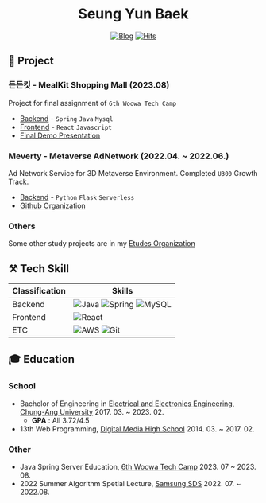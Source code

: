 <div align="center">
<h1>Seung Yun Baek</h1>

[![Blog](http://img.shields.io/badge/-Tech%20blog-black?style=flat-square&logo=blogger&logoColor=white)]([https://velog.io/@ryudimi](https://baek-devlog.tistory.com/))
[![Hits](https://hits.seeyoufarm.com/api/count/incr/badge.svg?url=https%3A%2F%2Fgithub.com%2Finclue)](https://github.com/bkRyusim)
</div>

<!-- 
## 🙋‍♂️ Introduction

### 💻 Work Experience
| Role | Company | Period |
|:---|:---:|---:|
| Learning Manager | [Day1 Company](https://day1company.co.kr) | 2022.04. ~ 2022.06. |
-->

## 📝 Project
### 든든킷 - MealKit Shopping Mall (2023.08)
Project for final assignment of `6th Woowa Tech Camp`
- [Backend](https://github.com/woowa-camp-2023-4/backend) - `Spring` `Java` `Mysql`
- [Frontend](https://github.com/woowa-camp-2023-4/shop-frontend) - `React` `Javascript`
- [Final Demo Presentation](https://docs.google.com/presentation/d/1X7-7l7Nj1PIYa8kaewpPl7k-R4bi-YXWqaRboBQPdMU/edit#slide=id.g27985c6d060_0_0)

### Meverty - Metaverse AdNetwork (2022.04. ~ 2022.06.)
Ad Network Service for 3D Metaverse Environment. Completed `U300` Growth Track.
- [Backend](https://github.com/meverty/meverty-mvp-api) - `Python` `Flask` `Serverless`
- [Github Organization](https://github.com/meverty)

### Others
Some other study projects are in my [Etudes Organization](https://github.com/seungyun-etudes)

## ⚒ Tech Skill
|Classification|Skills|
|---|---|
|Backend| ![Java](https://img.shields.io/badge/Java-007396?style=for-the-badge&logo=Java&logoColor=white) ![Spring](https://img.shields.io/badge/spring-%236DB33F.svg?style=for-the-badge&logo=spring&logoColor=white) ![MySQL](https://img.shields.io/badge/mysql-%2300f.svg?style=for-the-badge&logo=mysql&logoColor=white)|
|Frontend|![React](https://img.shields.io/badge/React-61D8FB.svg?style=for-the-badge&logo=react&logoColor=white)|
|ETC| ![AWS](https://img.shields.io/badge/Amazon%20AWS-232F3E.svg?style=for-the-badge&logo=Amazon%20AWS&logoColor=white) ![Git](https://img.shields.io/badge/git-%23F05033.svg?style=for-the-badge&logo=git&logoColor=white)|

## 🎓 Education
### School
- Bachelor of Engineering in [Electrical and Electronics Engineering](http://e3home.cau.ac.kr), [Chung-Ang University](https://www.cau.ac.kr/index.do) 2017. 03. ~ 2023. 02.
  - **GPA** : All 3.72/4.5
- 13th Web Programming, [Digital Media High School](https://www.dimigo.hs.kr) 2014. 03. ~ 2017. 02.

### Other
- Java Spring Server Education, [6th Woowa Tech Camp](https://techblog.woowahan.com/11427/) 2023. 07 ~ 2023. 08.
- 2022 Summer Algorithm Spetial Lecture, [Samsung SDS](https://www.samsungsds.com/kr/index.html) 2022. 07. ~ 2022.08.

<!--
### 🏅 Awards
|Awards|Grade|Date|Note|
|---|---|---|---|
-->
